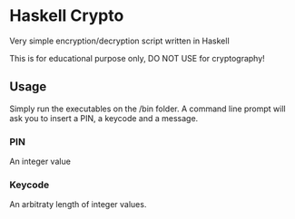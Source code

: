 # Haskell Crypto

Very simple encryption/decryption script written in Haskell

This is for educational purpose only, DO NOT USE for cryptography!

## Usage
Simply run the executables on the /bin folder.
A command line prompt will ask you to insert a PIN, a keycode and a message.

### PIN
An integer value

### Keycode
An arbitraty length of integer values.
